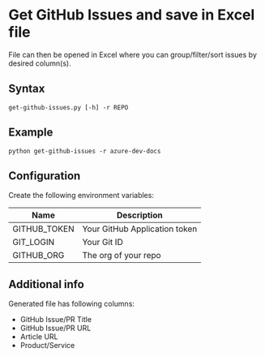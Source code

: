 # Get GitHub Issues and save in Excel file

File can then be opened in Excel where you can group/filter/sort issues by desired column(s).

## Syntax

`get-github-issues.py [-h] -r REPO`

## Example

`python get-github-issues -r azure-dev-docs`

## Configuration

Create the following environment variables:

| Name         | Description                   |
|--------------|-------------------------------|
| GITHUB_TOKEN | Your GitHub Application token |
| GIT_LOGIN    | Your Git ID                   |
| GITHUB_ORG   | The org of your repo          |

## Additional info

Generated file has following columns:

- GitHub Issue/PR Title
- GitHub Issue/PR URL
- Article URL
- Product/Service
